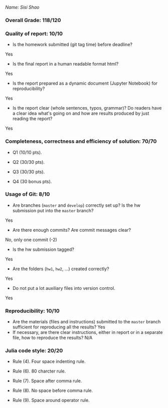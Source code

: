 *Name: Sisi Shao*

### Overall Grade: 118/120

### Quality of report: 10/10

-   Is the homework submitted (git tag time) before deadline?

Yes

-   Is the final report in a human readable format html? 

Yes

-   Is the report prepared as a dynamic document (Jupyter Notebook) for reproducibility?

Yes

-   Is the report clear (whole sentences, typos, grammar)? Do readers have a clear idea what's going on and how are results produced by just reading the report? 

Yes

### Completeness, correctness and efficiency of solution: 70/70

- Q1 (10/10 pts).

- Q2 (30/30 pts). 

- Q3 (30/30 pts). 

- Q4 (30 bonus pts). 

### Usage of Git: 8/10

- Are branches (`master` and `develop`) correctly set up? Is the hw submission put into the `master` branch?

Yes

- Are there enough commits? Are commit messages clear? 
        
No, only one commit (-2)
        
- Is the hw submission tagged? 

Yes

- Are the folders (`hw1`, `hw2`, ...) created correctly? 

Yes
  
- Do not put a lot auxiliary files into version control. 

Yes


### Reproducibility: 10/10

- Are the materials (files and instructions) submitted to the `master` branch sufficient for reproducing all the results? 
Yes
- If necessary, are there clear instructions, either in report or in a separate file, how to reproduce the results?
N/A
### Julia code style: 20/20

- Rule (4). Four space indenting rule. 

- Rule (6). 80 charcter rule.

- Rule (7). Space after comma rule.

- Rule (8). No space before comma rule.

- Rule (9). Space around operator rule.
